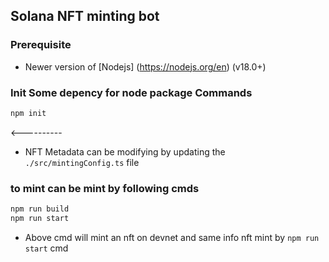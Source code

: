 ## Solana NFT minting bot

### Prerequisite
- Newer version of [Nodejs] (https://nodejs.org/en) (v18.0+)

### Init Some depency for node package Commands
```cmd
npm init
```

<----------
* NFT Metadata can be modifying by updating the `./src/mintingConfig.ts` file


### to mint can be mint by following cmds
```cmd
npm run build
npm run start

```

- Above cmd will mint an nft on devnet and same info nft mint by `npm run start` cmd
